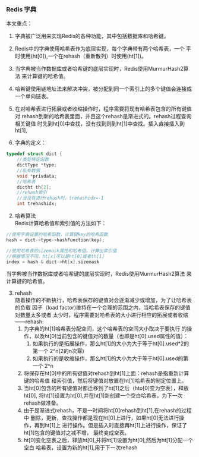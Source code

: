 ### Redis 字典 ###
本文重点：
1. 字典被广泛用来实现Redis的各种功能，其中包括数据库和哈希键。
2. Redis中的字典使用哈希表作为底层实现，每个字典带有两个哈希表，一个
平时使用(ht[0]),一个在rehash（重新散列）时使用(ht[1])。
3. 当字典被当作数据库或者哈希键的底层实现时，Redis使用MurmurHash2算法
来计算键的哈希值。
4. 哈希键使用链地址法来解决冲突，被分配到同一个索引上的多个键值会连接成
一个单向链表。
5. 在对哈希表进行拓展或者收缩操作时，程序需要将现有哈希表包含的所有键值对
rehash到新的哈希表里面，并且这个rehash是渐进式的。rehash过程查询相关键值
时先到ht[0]中查找，没有找到则到ht[1]中查找。插入直接插入到ht[1],

1. 字典的定义：
```c
typedef struct dict {
    //类型特定函数
    dictType *type;
    //私有数据
    void *privdata;
    //哈希表
    dictht th[2];
    //rehash索引
    //当没有进行rehash时，trehashidx=-1
    int trehashidx;
```

2. 哈希算法   
Redis计算哈希值和索引值的方法如下：
```c
//使用字典设置的哈希函数，计算键key的哈希函数
hash = dict->type->hashFunction(key);

//使用哈希表的sizemask属性和哈希值，计算出索引值
//根据情况不同，ht[x]可以是ht[0]或者th[1]
index = hash & dict->ht[x].sizemask
```
当字典被当作数据库或者哈希键的底层实现时，Redis使用MurmurHash2算法
来计算键的哈希值。

3. rehash   
随着操作的不断执行，哈希表保存的键值对会逐渐减少或增加，为了让哈希表的负载
因子（load factor)维持在一个合理的范围之内，当哈希表保存的键值对数量太多或者
太少时，程序需要对哈希表的大小进行相应的拓展或者收缩——rehash:
    1. 为字典的ht[1]哈希表分配空间，这个哈希表的空间大小取决于要执行
    的操作，以及ht[0]当前包含的键值对的数量（也即是ht[0].used属性的值）：
        1. 如果执行的是拓展操作，那么ht[1]的大小为大于等于ht[0].used*2的第一个
        2^n(2的n次幂)
        2. 如果执行的是收缩操作，那么ht[1]的大小为大于等于ht[0].used的第一个
        2^n
    2. 将保存在ht[0]中的所有键值对rehash到ht[1]上面：rehash是指重新计算键的哈希值
    和索引值，然后将键值对放置在ht[1]哈希表的制定位置上。
    3. 当ht[0]包含的所有键值对都迁移到了ht[1]之后（hto[0]变为空表），释放ht[0],
    将ht[1]设置为ht[0],并在ht[1]新创建一个空白哈希表，为下一次rehash做准备。
    4. 由于是渐进式rehash，不是一时间将ht[0]rehash到ht[1],在rehash的过程中
    删除，更新，查找操作都是现在ht[0]上进行，如果ht[0]无法进行操作，再到ht[1]上
    进行操作。但是插入时直接再ht[1]上进行操作，保证了ht[1]包含的键值对之减不增，
    最终变成空表。
    5. ht[0]变化空表之后，释放ht[0],并将ht[1]设置为ht[0],然后为ht[1]分配一个空白
    哈希表，设置为新的ht[1],用于下一次rehash
    
    
